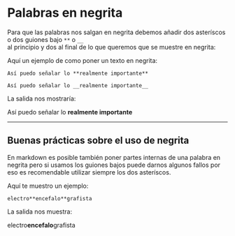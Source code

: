 
# Palabras en negrita 

Para que las palabras nos salgan en negrita debemos añadir dos asteríscos o dos guiones  bajo `**` o `__` <br> al principio  y dos al final de lo que queremos que se muestre en negrita:

Aquí un ejemplo de como poner un  texto en negrita:

```
Así puedo señalar lo **realmente importante** 
```

```
Así puedo señalar lo __realmente importante__ 
```

La salida nos mostraría:

Así puedo señalar lo **realmente importante** 

---

## Buenas prácticas sobre el uso de negrita

En markdown es posible también poner partes internas de una palabra en negrita 
pero si usamos los guiones bajos puede darnos algunos fallos por eso es recomendable
utilizar siempre los dos asteríscos.

Aquí te muestro un ejemplo:

```
electro**encefalo**grafista
```

La salida nos muestra:

electro**encefalo**grafista
